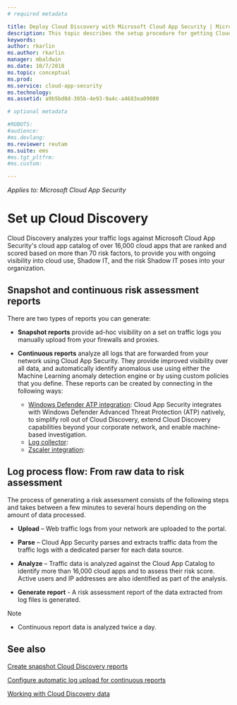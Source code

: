 ```yaml
---
# required metadata

title: Deploy Cloud Discovery with Microsoft Cloud App Security | Microsoft Docs
description: This topic describes the setup procedure for getting Cloud Discovery working.
keywords:
author: rkarlin
ms.author: rkarlin
manager: mbaldwin
ms.date: 10/7/2018
ms.topic: conceptual
ms.prod:
ms.service: cloud-app-security
ms.technology:
ms.assetid: a9b5bd8d-305b-4e93-9a4c-a4683ea09080

# optional metadata

#ROBOTS:
#audience:
#ms.devlang:
ms.reviewer: reutam
ms.suite: ems
#ms.tgt_pltfrm:
#ms.custom:

---
```

*Applies to: Microsoft Cloud App Security*


# Set up Cloud Discovery
Cloud Discovery analyzes your traffic logs against Microsoft Cloud App Security's cloud app catalog of over 16,000 cloud apps that are ranked and scored based on more than 70 risk factors, to provide you with ongoing visibility into cloud use, Shadow IT, and the risk Shadow IT poses into your organization.

## Snapshot and continuous risk assessment reports 

There are two types of reports you can generate: 
- **Snapshot reports** provide ad-hoc visibility on a set on traffic logs you manually upload from your firewalls and proxies.

- **Continuous reports** analyze all logs that are forwarded from your network using Cloud App Security. They provide improved visibility over all data, and automatically identify anomalous use using either the Machine Learning anomaly detection engine or by using custom policies that you define. These reports can be created by connecting in the following ways:
  - [Windows Defender ATP integration](wdatp-integration.md): Cloud App Security integrates with Windows Defender Advanced Threat Protection (ATP) natively, to simplify roll out of Cloud Discovery, extend Cloud Discovery capabilities beyond your corporate network, and enable machine-based investigation.
  - [Log collector]( ):
  - [Zscaler integration](zscaler-integration.md): 

## Log process flow: From raw data to risk assessment  
The process of generating a risk assessment consists of the following steps and takes between a few minutes to several hours depending on the amount of data processed.  

-   **Upload** – Web traffic logs from your network are uploaded to the portal.  

-   **Parse** – Cloud App Security parses and extracts traffic data from the traffic logs with a dedicated parser for each data source.  

-   **Analyze** – Traffic data is analyzed against the Cloud App Catalog to identify more than 16,000 cloud apps and to assess their risk score. Active users and IP addresses are also identified as part of the analysis.  

-   **Generate report** - A risk assessment report of the data extracted from log files is generated.   


>[!NOTE]
>- Continuous report data is analyzed twice a day.
> 


## See also

[Create snapshot Cloud Discovery reports](create-snapshot-cloud-discovery-reports.md)

[Configure automatic log upload for continuous reports](configure-automatic-log-upload-for-continuous-reports.md)

[Working with Cloud Discovery data](working-with-cloud-discovery-data.md)